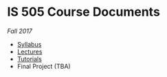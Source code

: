 # IS 505 Course Documents
_Fall 2017_

* [Syllabus](Syllabus.md)
* [Lectures](Slides)
* [Tutorials](Tutorials)
* Final Project (TBA)
